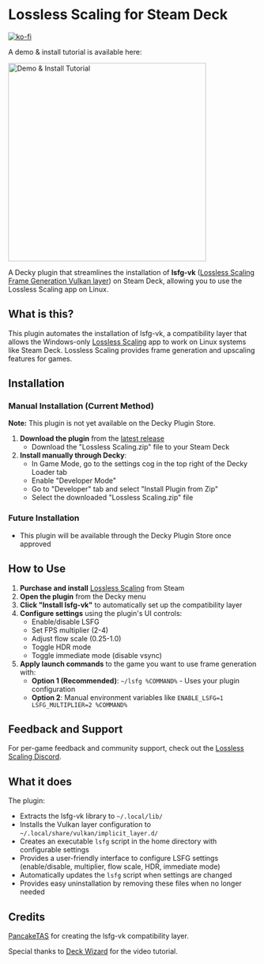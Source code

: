 # Lossless Scaling for Steam Deck

[![ko-fi](https://ko-fi.com/img/githubbutton_sm.svg)](https://ko-fi.com/B0B71HZTAX)

A demo & install tutorial is available here:

<a href="https://www.youtube.com/watch?v=0KCXxhD-Y8s&embeds_referring_euri=https%3A%2F%2Fwww.reddit.com%2F&embeds_referring_origin=https%3A%2F%2Fwww.reddit.com&source_ve_path=MjM4NTE" target="_blank">
  <img src="https://img.youtube.com/vi/0KCXxhD-Y8s/0.jpg" alt="Demo & Install Tutorial" width="400"/>
</a>

A Decky plugin that streamlines the installation of **lsfg-vk** ([Lossless Scaling Frame Generation Vulkan layer](https://github.com/PancakeTAS/lsfg-vk)) on Steam Deck, allowing you to use the Lossless Scaling app on Linux.

## What is this?

This plugin automates the installation of lsfg-vk, a compatibility layer that allows the Windows-only [Lossless Scaling](https://store.steampowered.com/app/993090/Lossless_Scaling/) app to work on Linux systems like Steam Deck. Lossless Scaling provides frame generation and upscaling features for games.

## Installation

### Manual Installation (Current Method)
**Note:** This plugin is not yet available on the Decky Plugin Store.

1. **Download the plugin** from the [latest release](https://github.com/xXJSONDeruloXx/decky-lossless-scaling-vk/releases/tag/Latest)
   - Download the "Lossless Scaling.zip" file to your Steam Deck
2. **Install manually through Decky**:
   - In Game Mode, go to the settings cog in the top right of the Decky Loader tab
   - Enable "Developer Mode"
   - Go to "Developer" tab and select "Install Plugin from Zip"
   - Select the downloaded "Lossless Scaling.zip" file

### Future Installation
- This plugin will be available through the Decky Plugin Store once approved

## How to Use

1. **Purchase and install** [Lossless Scaling](https://store.steampowered.com/app/993090/Lossless_Scaling/) from Steam
2. **Open the plugin** from the Decky menu
3. **Click "Install lsfg-vk"** to automatically set up the compatibility layer
4. **Configure settings** using the plugin's UI controls:
   - Enable/disable LSFG
   - Set FPS multiplier (2-4)
   - Adjust flow scale (0.25-1.0) 
   - Toggle HDR mode
   - Toggle immediate mode (disable vsync)
5. **Apply launch commands** to the game you want to use frame generation with:
   - **Option 1 (Recommended)**: `~/lsfg %COMMAND%` - Uses your plugin configuration
   - **Option 2**: Manual environment variables like `ENABLE_LSFG=1 LSFG_MULTIPLIER=2 %COMMAND%`

## Feedback and Support

For per-game feedback and community support, check out the [Lossless Scaling Discord](https://discord.gg/losslessscaling).

## What it does

The plugin:
- Extracts the lsfg-vk library to `~/.local/lib/`
- Installs the Vulkan layer configuration to `~/.local/share/vulkan/implicit_layer.d/`
- Creates an executable `lsfg` script in the home directory with configurable settings
- Provides a user-friendly interface to configure LSFG settings (enable/disable, multiplier, flow scale, HDR, immediate mode)
- Automatically updates the `lsfg` script when settings are changed
- Provides easy uninstallation by removing these files when no longer needed

## Credits

[PancakeTAS](https://github.com/PancakeTAS/lsfg-vk) for creating the lsfg-vk compatibility layer.
  
Special thanks to <a href="https://www.youtube.com/@DeckWizard" target="_blank">Deck Wizard</a> for the video tutorial.
